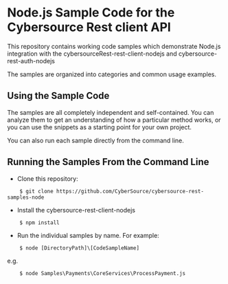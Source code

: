 # Node.js Sample Code for the Cybersource Rest client API

This repository contains working code samples which demonstrate Node.js integration with the cybersourceRest-rest-client-nodejs and cybersource-rest-auth-nodejs

The samples are organized into categories and common usage examples.


## Using the Sample Code

The samples are all completely independent and self-contained. You can analyze them to get an understanding of how a particular method works, or you can use the snippets as a starting point for your own project.

You can also run each sample directly from the command line.

## Running the Samples From the Command Line
* Clone this repository:
```
    $ git clone https://github.com/CyberSource/cybersource-rest-samples-node
```
* Install the cybersource-rest-client-nodejs
```
    $ npm install 
```
* Run the individual samples by name. For example: 
```
    $ node [DirectoryPath]\[CodeSampleName]
```
e.g.
```
    $ node Samples\Payments\CoreServices\ProcessPayment.js
```
